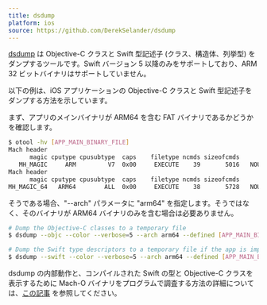 ```yaml
---
title: dsdump
platform: ios
source: https://github.com/DerekSelander/dsdump
---
```


[dsdump](https://github.com/DerekSelander/dsdump "dsdump") は Objective-C クラスと Swift 型記述子 (クラス、構造体、列挙型) をダンプするツールです。Swift バージョン 5 以降のみをサポートしており、ARM 32 ビットバイナリはサポートしていません。

以下の例は、iOS アプリケーションの Objective-C クラスと Swift 型記述子をダンプする方法を示しています。

まず、アプリのメインバイナリが ARM64 を含む FAT バイナリであるかどうかを確認します。

```bash
$ otool -hv [APP_MAIN_BINARY_FILE]
Mach header
      magic cputype cpusubtype  caps    filetype ncmds sizeofcmds      flags
   MH_MAGIC     ARM         V7  0x00     EXECUTE    39       5016   NOUNDEFS DYLDLINK TWOLEVEL PIE
Mach header
      magic cputype cpusubtype  caps    filetype ncmds sizeofcmds      flags
MH_MAGIC_64   ARM64        ALL  0x00     EXECUTE    38       5728   NOUNDEFS DYLDLINK TWOLEVEL PIE
```

そうである場合、"--arch" パラメータに "arm64" を指定します。そうではなく、そのバイナリが ARM64 バイナリのみを含む場合は必要ありません。

```bash
# Dump the Objective-C classes to a temporary file
$ dsdump --objc --color --verbose=5 --arch arm64 --defined [APP_MAIN_BINARY_FILE] > /tmp/OBJC.txt

# Dump the Swift type descriptors to a temporary file if the app is implemented in Swift
$ dsdump --swift --color --verbose=5 --arch arm64 --defined [APP_MAIN_BINARY_FILE] > /tmp/SWIFT.txt
```

dsdump の内部動作と、コンパイルされた Swift の型と Objective-C クラスを表示するために Mach-O バイナリをプログラムで調査する方法の詳細については、[この記事](https://derekselander.github.io/dsdump/ "Building a class-dump in 2020") を参照してください。
